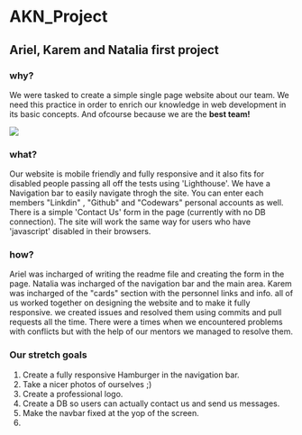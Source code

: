 # AKN_Project
## Ariel, Karem and Natalia first project

[](https://facn7.github.io/AKN_Project/)

### why?
We were tasked to create a simple single page website about our team.
We need this practice in order to enrich our knowledge in web development in its basic concepts.
And ofcourse because we are the **best team!** 

![](https://media.giphy.com/media/kIRSvV2IKk0UN0Rb8l/giphy.gif)

### what?
Our website is mobile friendly and fully responsive and it also fits for disabled people
passing all off the tests using 'Lighthouse'.
We have a Navigation bar to easily navigate throgh the site.
You can enter each members "Linkdin" , "Github" and "Codewars" personal accounts as well.
There is a simple 'Contact Us' form in the page (currently with no DB connection).
The site will work the same way for users who have 'javascript' disabled in their browsers.

### how?
Ariel was incharged of writing the readme file and creating the form in the page.
Natalia was incharged of the navigation bar and the main area.
Karem was incharged of the "cards" section with the personnel links and info.
all of us worked together on designing the website and to make it fully responsive.
we created issues and resolved them using commits and pull requests all the time.
There were a times when we encountered problems with conflicts but with the help of
our mentors we managed to resolve them.

### Our stretch goals
 1. Create a fully responsive Hamburger in the navigation bar.
 2. Take a nicer photos of ourselves ;)
 3. Create a professional logo.
 4. Create a DB so users can actually contact us and send us messages.
 5. Make the navbar fixed at the yop of the screen.
 6. 
